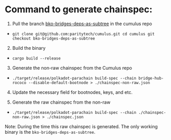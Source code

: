 # Command to generate chainspec:

1. Pull the branch [bko-bridges-deps-as-subtree](https://github.com/paritytech/cumulus/tree/bko-bridges-deps-as-subtree) in the cumulus repo
- `git clone git@github.com:paritytech/cumulus.git
   cd cumulus
   git checkout bko-bridges-deps-as-subtree`

2. Build the binary
- `cargo build --release`

3.  Generate the non-raw chainspec from the Cumulus repo
- `./target/release/polkadot-parachain build-spec --chain bridge-hub-rococo --disable-default-bootnode > ./chainspec-non-raw.json`

4. Update the necessary field for bootnodes, keys, and etc.

5. Generate the raw chainspec from the non-raw
- `./target/release/polkadot-parachain build-spec --chain ./chainspec-non-raw.json > ./chainspec.json`


Note: During the time this raw chainspec is generated. The only working binary is the `bko-bridges-deps-as-subtree`.

